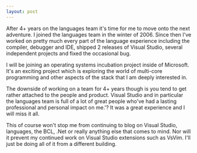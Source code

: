 ```yaml
---
layout: post
---
```

After 4+ years on the languages team it's time for me to move onto the next
adventure. I joined the languages team in the winter of 2006. Since then
I've worked on pretty much every part of the language experience including the
compiler, debugger and IDE, shipped 2 releases of Visual Studio, several
independent projects and fixed the occasional bug.

I will be joining an operating systems incubation project inside of Microsoft.
It's an exciting project which is exploring the world of multi-core
programming and other aspects of the stack that I am deeply interested in.

The downside of working on a team for 4+ years though is you tend to get
rather attached to the people and product. Visual Studio and in particular
the languages team is full of a lot of great people who've had a lasting
professional and personal impact on me.'? It was a great experience and I will
miss it all.

This of course won't stop me from continuing to blog on Visual Studio,
languages, the BCL, .Net or really anything else that comes to mind. Nor will
it prevent my continued work on Visual Studio extensions such as VsVim. I'll
just be doing all of it from a different building.

